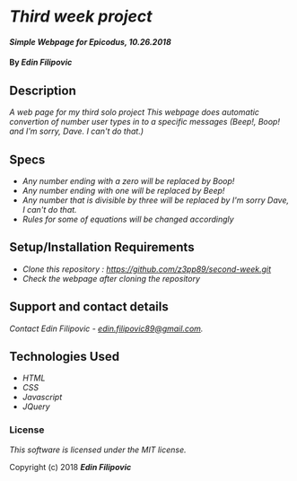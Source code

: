 # _Third week project_

#### _Simple Webpage for Epicodus, 10.26.2018_

#### By _**Edin Filipovic**_

## Description

_A web page for my third solo project_
_This webpage does automatic convertion of number user types in to a specific messages (Beep!, Boop! and I'm sorry, Dave. I can't do that.)_

## Specs
* _Any number ending with a zero will be replaced by Boop!_
* _Any number ending with one will be replaced by Beep!_
* _Any number that is divisible by three will be replaced by I'm sorry Dave, I can't do that._
* _Rules for some of equations will be changed accordingly_

## Setup/Installation Requirements

* _Clone this repository : https://github.com/z3pp89/second-week.git_
* _Check the webpage after cloning the repository_


## Support and contact details

_Contact Edin Filipovic - edin.filipovic89@gmail.com._

## Technologies Used

* _HTML_
* _CSS_
* _Javascript_
* _JQuery_

### License

*This software is licensed under the MIT license.*

Copyright (c) 2018 **_Edin Filipovic_**
